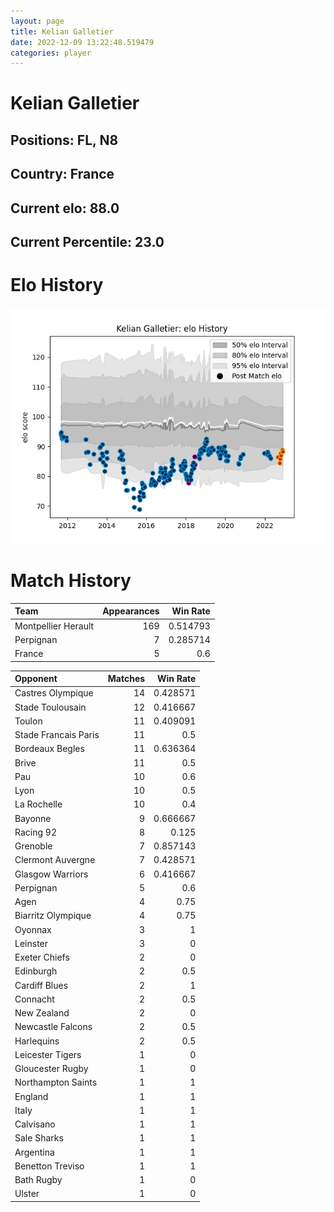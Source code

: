 ```yaml
---  
layout: page  
title: Kelian Galletier  
date: 2022-12-09 13:22:48.519479  
categories: player  
---
```

# Kelian Galletier

## Positions: FL, N8

## Country: France

## Current elo: 88.0

## Current Percentile: 23.0

# Elo History


![elo history](history_KelianGalletier.png)
# Match History


| Team                |   Appearances |   Win Rate |
|:--------------------|--------------:|-----------:|
| Montpellier Herault |           169 |   0.514793 |
| Perpignan           |             7 |   0.285714 |
| France              |             5 |   0.6      |

| Opponent             |   Matches |   Win Rate |
|:---------------------|----------:|-----------:|
| Castres Olympique    |        14 |   0.428571 |
| Stade Toulousain     |        12 |   0.416667 |
| Toulon               |        11 |   0.409091 |
| Stade Francais Paris |        11 |   0.5      |
| Bordeaux Begles      |        11 |   0.636364 |
| Brive                |        11 |   0.5      |
| Pau                  |        10 |   0.6      |
| Lyon                 |        10 |   0.5      |
| La Rochelle          |        10 |   0.4      |
| Bayonne              |         9 |   0.666667 |
| Racing 92            |         8 |   0.125    |
| Grenoble             |         7 |   0.857143 |
| Clermont Auvergne    |         7 |   0.428571 |
| Glasgow Warriors     |         6 |   0.416667 |
| Perpignan            |         5 |   0.6      |
| Agen                 |         4 |   0.75     |
| Biarritz Olympique   |         4 |   0.75     |
| Oyonnax              |         3 |   1        |
| Leinster             |         3 |   0        |
| Exeter Chiefs        |         2 |   0        |
| Edinburgh            |         2 |   0.5      |
| Cardiff Blues        |         2 |   1        |
| Connacht             |         2 |   0.5      |
| New Zealand          |         2 |   0        |
| Newcastle Falcons    |         2 |   0.5      |
| Harlequins           |         2 |   0.5      |
| Leicester Tigers     |         1 |   0        |
| Gloucester Rugby     |         1 |   0        |
| Northampton Saints   |         1 |   1        |
| England              |         1 |   1        |
| Italy                |         1 |   1        |
| Calvisano            |         1 |   1        |
| Sale Sharks          |         1 |   1        |
| Argentina            |         1 |   1        |
| Benetton Treviso     |         1 |   1        |
| Bath Rugby           |         1 |   0        |
| Ulster               |         1 |   0        |